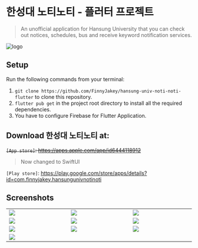 # 한성대 노티노티 - 플러터 프로젝트
> An unofficial application for Hansung University that you can check out notices, schedules, bus and receive keyword notification services.

![logo](https://github.com/FinnyJakey/hansung-univ-noti-noti-flutter/assets/71024092/9d5cf0d8-3aca-4474-880a-63e35428ded6)

## Setup
Run the following commands from your terminal:
1. `git clone https://github.com/FinnyJakey/hansung-univ-noti-noti-flutter` to clone this repository.
2. `flutter pub get` in the project root directory to install all the required dependencies.
3. You have to configure Firebase for Flutter Application.

## Download 한성대 노티노티 at:
~~`[App store]`: https://apps.apple.com/app/id6444118912~~
> Now changed to SwiftUI

`[Play store]`: https://play.google.com/store/apps/details?id=com.finnyjakey.hansungunivnotinoti

## Screenshots
<table width="100%">
  <tbody>
    <tr>
      <td width="1%"><img src="https://github.com/FinnyJakey/hansung-univ-noti-noti-flutter/assets/71024092/94055058-4372-41d6-a286-8fe7726b2831"/></td>
      <td width="1%"><img src="https://github.com/FinnyJakey/hansung-univ-noti-noti-flutter/assets/71024092/8ef224dd-43cf-4f5f-a786-c7afd588f59e"/></td>
       <td width="1%"><img src="https://github.com/FinnyJakey/hansung-univ-noti-noti-flutter/assets/71024092/46b26a59-19f5-4c47-8217-f2f3d76f532d"/></td>
    </tr>
    <tr>
      <td width="1%"><img src="https://github.com/FinnyJakey/hansung-univ-noti-noti-flutter/assets/71024092/e32c6725-c93b-43d2-9d6d-b34a89081725"/></td>
      <td width="1%"><img src="https://github.com/FinnyJakey/hansung-univ-noti-noti-flutter/assets/71024092/47928926-5369-4f7c-a3db-00a996a26681"/></td>
       <td width="1%"><img src="https://github.com/FinnyJakey/hansung-univ-noti-noti-flutter/assets/71024092/b84681d5-ae01-4a3b-be23-eb0cdf5b72c8"/></td>
    </tr>
    <tr>
      <td width="1%"><img src="https://github.com/FinnyJakey/hansung-univ-noti-noti-flutter/assets/71024092/3082e4ef-8642-4a04-9c8a-5a0a5b4574f1"/></td>
      <td width="1%"><img src="https://github.com/FinnyJakey/hansung-univ-noti-noti-flutter/assets/71024092/7cdcd25b-9cba-4101-aed2-78e4f6ab1e01"/></td>
       <td width="1%"><img src="https://github.com/FinnyJakey/hansung-univ-noti-noti-flutter/assets/71024092/b536e086-0d99-4c06-9824-55cc55cb52ea"/></td>
    </tr>
    <tr>
      <td width="1%"><img src="https://github.com/FinnyJakey/hansung-univ-noti-noti-flutter/assets/71024092/e478c436-4b76-470c-8392-6fe6dc02e0b6"/></td>
    </tr>
  </tbody>
</table>
